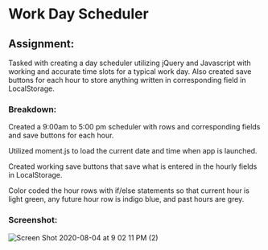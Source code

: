 # Work Day Scheduler

## Assignment:

Tasked with creating a day scheduler utilizing jQuery and Javascript with working and accurate time slots for a typical work day. Also created save buttons for each hour to store anything written in corresponding field in LocalStorage.

### Breakdown:

Created a 9:00am to 5:00 pm scheduler with rows and corresponding fields and save buttons for each hour.

Utilized moment.js to load the current date and time when app is launched.

Created working save buttons that save what is entered in the hourly fields in LocalStorage.

Color coded the hour rows with if/else statements so that current hour is light green, any future hour row is indigo blue, and past hours are grey.

### Screenshot:
![Screen Shot 2020-08-04 at 9 02 11 PM (2)](https://user-images.githubusercontent.com/66654999/89370870-9ca94980-d696-11ea-9576-f87d8c334ed7.png)

